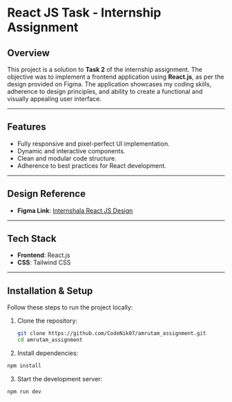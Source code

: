 # React JS Task - Internship Assignment

## Overview  
This project is a solution to **Task 2** of the internship assignment. The objective was to implement a frontend application using **React.js**, as per the design provided on Figma. The application showcases my coding skills, adherence to design principles, and ability to create a functional and visually appealing user interface.  

---

## Features  
- Fully responsive and pixel-perfect UI implementation.
- Dynamic and interactive components.
- Clean and modular code structure.  
- Adherence to best practices for React development.  

---

## Design Reference  
- **Figma Link**: [Internshala React JS Design](https://www.figma.com/design/NADAwP83LQ2Pj0HKUeWJDn/Internshala---React-JS-%2F-React-Native?node-id=0-1&p=f&t=IPIyltcsU9ojAywV-0)

---

## Tech Stack  
- **Frontend**: React.js  
- **CSS**: Tailwind CSS 

---

## Installation & Setup  
Follow these steps to run the project locally:  

1. Clone the repository:  
   ```bash
   git clone https://github.com/CodeNik07/amrutam_assignment.git
   cd amrutam_assignment

2. Install dependencies:
  ```bash
  npm install
  ```

3. Start the development server:
  ```bash
  npm run dev
  ```